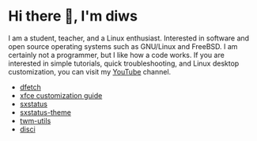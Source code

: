 # Hi there 👋, I'm diws</h1>
I am a student, teacher, and a Linux enthusiast. Interested in software and open source operating systems such as GNU/Linux and FreeBSD. I am certainly not a programmer, but I like how a code works. If you are interested in simple tutorials, quick troubleshooting, and Linux desktop customization, you can visit my [YouTube](https://youtube.com/@diws) channel.

  - [dfetch](https://github.com/diws1/dfetch)
  - [xfce customization guide](https://github.com/diws1/xfce-rice)
  - [sxstatus](https://github.com/diws1/sxstatus)
  - [sxstatus-theme](https://github.com/diws1/sxstatus-theme)
  - [twm-utils](https://github.com/diws1/twm-utils)
  - [disci](https://github.com/diws1/disci)
    
<!--
<h3 align="left">Tools I use:</h3>
<p align="left"> <a href="https://www.linux.org/" target="_blank" rel="noreferrer"> <img src="https://raw.githubusercontent.com/devicons/devicon/master/icons/linux/linux-original.svg" alt="linux" width="40" height="40"/> </a>
<a href="https://www.gnu.org/software/bash/" target="_blank" rel="noreferrer"> <img src="https://www.vectorlogo.zone/logos/gnu_bash/gnu_bash-icon.svg" alt="bash" width="40" height="40"/> </a>
<a href="https://www.w3schools.com/css/" target="_blank" rel="noreferrer"> <img src="https://raw.githubusercontent.com/devicons/devicon/master/icons/css3/css3-original-wordmark.svg" alt="css3" width="40" height="40"/> </a>
<a href="https://www.arduino.cc/" target="_blank" rel="noreferrer"> <img src="https://cdn.worldvectorlogo.com/logos/arduino-1.svg" alt="arduino" width="40" height="40"/> </a>
<a href="https://git-scm.com/" target="_blank" rel="noreferrer"> <img src="https://www.vectorlogo.zone/logos/git-scm/git-scm-icon.svg" alt="git" width="40" height="40"/> </a> </p>

<h3 align="left">Connect with me:</h3>
<p align="left">
<a href="https://www.youtube.com/@diws" ><img align="center" src="https://raw.githubusercontent.com/rahuldkjain/github-profile-readme-generator/master/src/images/icons/Social/youtube.svg" alt="diws" height="30" width="40" /></a>
</p>

<!--## Hi there 👋

<!--
**diws1/diws1** is a ✨ _special_ ✨ repository because its `README.md` (this file) appears on your GitHub profile.

Here are some ideas to get you started:

- 🔭 I’m currently working on ...
- 🌱 I’m currently learning ...
- 👯 I’m looking to collaborate on ...
- 🤔 I’m looking for help with ...
- 💬 Ask me about ...
- 📫 How to reach me: ...
- 😄 Pronouns: ...
- ⚡ Fun fact: ...
-->
